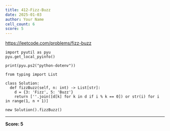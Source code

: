```yaml
---
title: 412-Fizz-Buzz
date: 2025-01-03
author: Your Name
cell_count: 6
score: 5
---
```


https://leetcode.com/problems/fizz-buzz


```
import pyutil as pyu
pyu.get_local_pyinfo()
```


```
print(pyu.ps2("python-dotenv"))
```


```
from typing import List
```


```
class Solution:
  def fizzBuzz(self, n: int) -> List[str]:
    d = {3: 'Fizz', 5: 'Buzz'}
    return [''.join([d[k] for k in d if i % k == 0]) or str(i) for i in range(1, n + 1)]
```


```
new Solution().fizzBuzz()
```


---
**Score: 5**